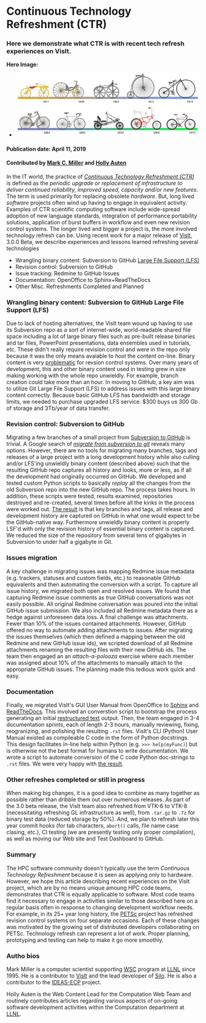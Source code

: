 # Continuous Technology Refreshment (CTR)
### Here we demonstrate what CTR is with recent tech refresh experiences on VisIt.

**Hero Image:**

- <a href='https://raw.githubusercontent.com/betterscientificsoftware/images/blog_svn_gh_migration/Blog_TheGreatMigration_bikes.png'><img src='https://raw.githubusercontent.com/betterscientificsoftware/images/blog_svn_gh_migration/Blog_TheGreatMigration_bikes.png' /></a>

#### Publication date: April 11, 2019

#### Contributed by [Mark C. Miller](https://github.com/markcmiller86) and [Holly Auten](https://github.com/hauten)

In the IT world, the practice of
[*Continuous Technology Refreshment (CTR)*](http://info.alphanumeric.com/blog/benefits-establishing-technology-refresh-cycle)
is defined as the *periodic upgrade or replacement of infrastructure to deliver continued reliability, improved speed,
capacity and/or new features*. The term is used primarily for replacing obsolete *hardware*.
But, long lived *software* projects often wind up having to engage in equivalent activity.
Examples of CTR scientific computing software include wide-spread adoption of new 
language standards, integration of performance portability solutions, application of burst buffers in
workflow and even new revision control systems. The longer lived and bigger a project is, the more
involved technology refresh can be. Using recent work for a major release of
[VisIt](https://wci.llnl.gov/simulation/computer-codes/visit/), 3.0.0 Beta,
we describe experiences and lessons learned refreshing several technologies
* Wrangling binary content: Subversion to GitHub [Large File Support (LFS)](https://www.git-tower.com/learn/git/ebook/en/desktop-gui/advanced-topics/git-lfs)
* Revision control: Subversion to GitHub
* Issue tracking: Redmine to GitHub Issues
* Documentation: OpenOffice to Sphinx+ReadTheDocs
* Other Misc. Refreshments Completed and Planned

### Wrangling binary content: Subversion to GitHub Large File Support (LFS)
Due to lack of hosting alternatives, the VisIt team wound up having to use its Subversion repo as a sort of
internet-wide, world-readable shared file space including a lot of large binary files such as pre-built
release binaries and tar files, PowerPoint presentations, data ensembles used in tutorials, etc. These
didn't really require revision control and were in the repo only because it was the only means avaiable to
*host* the content on-line. Binary content is very
[problematic](https://hackernoon.com/what-should-be-in-version-control-d5f16e9a2bf2)
for revsion control systems. Over many years of development, this and other binary content used in testing grew
in size making working with the whole repo unwieldly. For example, branch creation could take more than
an hour. In moving to GitHub, a key aim was to utilize Git Large File Support (LFS) to address issues
with this large binary content correctly. Because basic GitHub LFS has bandwidth and storage limits, we
needed to purchase upgraded LFS service. $300 buys us 300 Gb of storage and 3Tb/year of data transfer.

### Revision control: Subversion to GitHub
Migrating a few branches of a small project from [Subversion to GitHub](https://blog.axosoft.com/migrating-git-svn/)
is trivial. A Google search of
[*migrate from subversion to git*](https://www.google.com/search?q=migrate+from+subversion+to+git&oq=migrate+from+subversion+to+git&aqs=chrome..69i57j0l5.2131j0j8&sourceid=chrome&ie=UTF-8)
reveals many options. However, there are no tools for migrating many branches, tags and releases of a large project
with a long development history while also culling and/or LFS'ing unwieldly binary content (described above)
such that the resulting GitHub repo captures all history and looks, more or less, as if all
the development had originally occurred on GitHub. We developed and tested custom Python scripts to basically
*replay* all the changes from the old Subversion repo into the new GitHub repo. The process takes hours.
In addition, these scripts were tested, results examined, repositories destroyed and re-created, several
times before all the kinks in the process were worked out. [The result](https://github.com/visit-dav/visit)
is that key branches and tags, all release
and development history are captured on GitHub in what one would expect to be the GitHub-native way.
Furthermore unwieldly binary content is properly LSF'd with only the revision history of essential binary
content is captured. We reduced the size of the repository from several tens of gigabytes in Subversion to
under half a gigabyte in Git.

### Issues migration
A key challenge in migrating issues was mapping Redmine issue metadata
(e.g. trackers, statuses and custom fields, etc.) to reasonable GitHub equivalents and then
automating the conversion with a script. To capture all issue history, we migrated both open and resolved issues.
We found that capturing Redmine issue comments as *true* GitHub conversations was not easily possible. All original
Redmine conversation was poured into the initial GitHub issue submission. We also included all Redmine
metadata there as a hedge against unforeseen data loss. A final challenge was attachments. Fewer than 10% of the
issues contained attachments. However, GitHub offered no way to automate adding attachments to issues.
After migrating the issues themselves (which then defined a mapping between the old
Redmine and new GitHub issue ids), we scripted download of all Redmine attachments renaming
the resulting files with their new GitHub ids. The team then engaged an an *attach-a-polooza* exercise
where each member was assigned about 10% of the attachments to manually attach to the appropriate
GitHub issues. The planning made this tedious work quick and easy.

### Documentation
Finally, we migrated VisIt's GUI User Manual from OpenOffice to
[Sphinx](http://www.sphinx-doc.org/en/master/) and [ReadTheDocs](https://readthedocs.org).
This involved an converstion script to bootstrap the process generating an initial
[restructured text](http://www.sphinx-doc.org/en/master/usage/restructuredtext/basics.html) output. Then, the
team engaged in 3-4 documentation sprints, each of length 2-3 hours, manually reviewing, fixing, reogranizing,
and polishing the resulting `.rst` files. VisIt's CLI (Python) User Manual existed as compileable
C code in the form of Python docstrings. This design facilitates in-line help within Python
(e.g. `>>> help(myFunc)`) but is otherwise not the best format for humans to write documentation. We wrote
a script to automate conversion of the C code Python doc-strings to `.rst` files. We were very happy
with [the result](https://visit-sphinx-github-user-manual.readthedocs.io/en/develop/).

### Other refreshes completed or still in progress

When making big changes, it is a good idea to combine as many together as possible rather than
dribble them out over numerous releases. As part of the 3.0 beta release, the VisIt team also refreshed
from VTK-6 to VTK-8 (necessitating refreshing GL infrastructure as well), 
from `.tar.gz` to `.7z` for binary test data (reduced storage by 50%). And, we plan to refresh later this
year commit hooks (for tab characters, `abort()` calls, file name case clasing, etc.),
CI testing (we are presently testing only proper compilation), as well as moving our Web site and Test Dashboard
to GitHub.
 
### Summary
The HPC software community doesn't typically use the term *Continuous Technology Refreshment* because it is
seen as applying only to hardware. However, we hope this article describing recent experiences on the VisIt
project, which are by no means unique amoung HPC code teams, demonstrates that CTR is equally applicable to software.
Most code teams find it necessary to engage in activities similar to those described here on a regular basis often
in response to changing development workflow needs.  For example, in its 25+ year long history, the
[PETSc](https://www.mcs.anl.gov/petsc/) project
has refreshed revision control systems on four separate occasions. Each of these changes was motivated by the
growing set of distributed developers collaborating on PETSc. Technology refresh can represent a lot of work.
Proper planning, prototyping and testing can help to make it go more smoothly.

### Autho bios

Mark Miller is a computer scientist supporting [WSC](https://wci.llnl.gov/about-us/weapon-simulation-and-computing)
program at [LLNL](https://www.llnl.gov) since 1995.
He is a contributor to
[VisIt](https://wci.llnl.gov/simulation/computer-codes/visit)
and the lead developer of
[Silo](https://wci.llnl.gov/simulation/computer-codes/silo). He is also a contributor to the
[IDEAS-ECP](https://ideas-productivity.org/ideas-ecp/) project.

Holly Auten is the Web Content Lead for the Computation Web Team and
routinely contributes articles regarding various aspects of on-going software
development activities within the Computation department at [LLNL](https://www.llnl.gov).

<!--
Publish: preview
RSS update: 2019-04-XX
Categories: development
Topics: version control
Tags: bssw-blog-article
Level: 2
Prerequisites: default
Aggregate: none
-->

